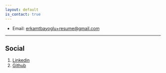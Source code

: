 ```yaml
---
layout: default
is_contact: true
---
```


* Email: [erkamtbayoglu+resume@gmail.com](mailto:erkamtbayoglu+resume@gmail.com)

---

## Social

<!-- Google Calendar Appointment Scheduling begin -->
<link href="https://calendar.google.com/calendar/scheduling-button-script.css" rel="stylesheet">
<script src="https://calendar.google.com/calendar/scheduling-button-script.js" async></script>
<script>
(function() {
  var target = document.currentScript;
  window.addEventListener('load', function() {
    calendar.schedulingButton.load({
      url: 'https://calendar.google.com/calendar/appointments/schedules/AcZssZ3Un8ex-yhX_4s7aRKGaF0vYEa-5o4qXC9gfKc_wu2CqzduiEpSM6wjsgmxnCpBtBL3TyWLK_kL?gv=true',
      color: '#95c4bf',
      label: "Create a Google Meet",
      target,
    });
  });
})();
</script>
<!-- end Google Calendar Appointment Scheduling -->

1. [Linkedin](https://www.linkedin.com/in/erkamtb)
2. [Github](https://github.com/erkamtb)